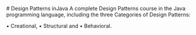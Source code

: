 
#   Design Patterns in Java 
 
 A complete Design Patterns course  in the Java programming language, including the three Categories of Design Patterns: 

 • Creational, 
 • Structural and 
 • Behavioral.
